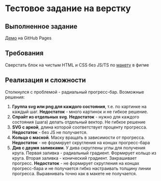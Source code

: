 # Тестовое задание на верстку

## Выполненное задание

[Демо](https://sergeykardashev.github.io/Stworka-progress-checklist/) на GitHub Pages

## Требования

Сверстать блок на чистым HTML и CSS без JS/TS по
[макету](<https://www.figma.com/design/7PQeuuT4z8icQaxtff3Gln/%D0%A2%D0%B5%D1%81%D1%82%D0%BE%D0%B2%D0%BE%D0%B5-%D0%B7%D0%B0%D0%B4%D0%B0%D0%BD%D0%B8%D0%B5-(Stworka)?node-id=98-10642&t=5UF89AMUR65zdub6-1>) в фигме

## Реализация и сложности

Столкнулся с проблемой - радиальный прогресс-бар.
Возможные решения:

1. **Группа svg или png для каждого состояния**, т.е. по картинке на каждый шаг.
   **Недостаток** - много картинок и не гибкое решение.
2. **Спрайт из отдельных svg**.
   **Недостаток** - нужно для каждого состояния (шага) делать отдельный вектор. Не гибкое решение
3. **SVG с аркой**, длина которой соответствует проценту прогресса.
   **Недостаток** - без JS не получается.
4. **Кольцо с маской**. Маску вращать в зависимости от прогресса.
   **Недостаток** - не формирует скругления на концах прогресс-бара
5. **Див с двумя заливками**. У дива скруглены углы для получения круга. Первая заливка - радиальный градиент. Формирует кольцо из круга. Вторая заливка - конический градиент. Закрашивает прогресс.
   **Недостаток** - не формирует скругления на концах прогресс-бара и не получается гибко настраивать толщину линии прогресса. Выравнивать точно как в макете не получается.
